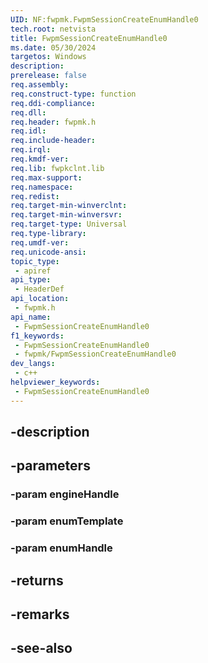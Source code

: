 ```yaml
---
UID: NF:fwpmk.FwpmSessionCreateEnumHandle0
tech.root: netvista
title: FwpmSessionCreateEnumHandle0
ms.date: 05/30/2024
targetos: Windows
description: 
prerelease: false
req.assembly: 
req.construct-type: function
req.ddi-compliance: 
req.dll: 
req.header: fwpmk.h
req.idl: 
req.include-header: 
req.irql: 
req.kmdf-ver: 
req.lib: fwpkclnt.lib
req.max-support: 
req.namespace: 
req.redist: 
req.target-min-winverclnt: 
req.target-min-winversvr: 
req.target-type: Universal
req.type-library: 
req.umdf-ver: 
req.unicode-ansi: 
topic_type:
 - apiref
api_type:
 - HeaderDef
api_location:
 - fwpmk.h
api_name:
 - FwpmSessionCreateEnumHandle0
f1_keywords:
 - FwpmSessionCreateEnumHandle0
 - fwpmk/FwpmSessionCreateEnumHandle0
dev_langs:
 - c++
helpviewer_keywords:
 - FwpmSessionCreateEnumHandle0
---
```


## -description

## -parameters

### -param engineHandle

### -param enumTemplate

### -param enumHandle

## -returns

## -remarks

## -see-also

